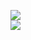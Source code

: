 [![](https://img.shields.io/badge/Made%20With-Github%20Spray-lightgrey.svg?style=for-the-badge&logo=github)](https://github.com/Annihil/github-spray#23988)  
[![](https://i.imgur.com/2DrTn0Z.gif)](https://github.com/Annihil/github-spray)